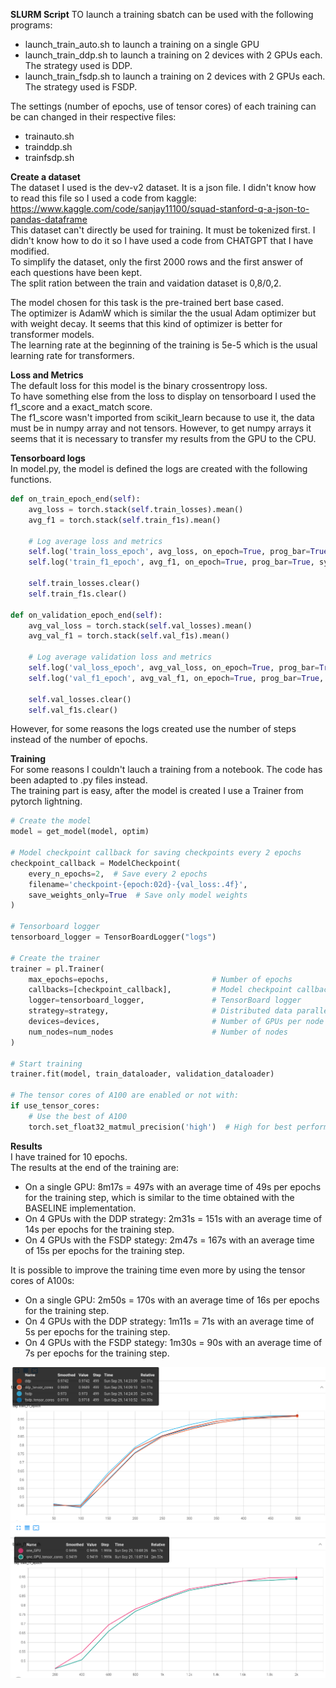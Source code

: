 **SLURM Script** 
TO launch a training sbatch can be used with the following programs:  
- launch_train_auto.sh to launch a training on a single GPU
- launch_train_ddp.sh to launch a training on 2 devices with 2 GPUs each. The strategy used is DDP.
- launch_train_fsdp.sh to launch a training on 2 devices with 2 GPUs each. The strategy used is FSDP.

The settings (number of epochs, use of tensor cores) of each training can be can changed in their respective files:
- trainauto.sh  
- trainddp.sh  
- trainfsdp.sh  

**Create a dataset**  
The dataset I used is the dev-v2 dataset. It is a json file. I didn't know how to read this file so I used a code from kaggle:  
https://www.kaggle.com/code/sanjay11100/squad-stanford-q-a-json-to-pandas-dataframe  
This dataset can't  directly be used for training. It must be tokenized first. 
I didn't know how to do it so I have used a code from CHATGPT that I have modified.  
To simplify the dataset, only the first 2000 rows and the first answer of each questions have been kept.  
The split ration between the train and vaidation dataset is 0,8/0,2.  
  
The model chosen for this task is the pre-trained bert base cased.  
The optimizer is AdamW which is similar the the usual Adam optimizer but with weight decay. It seems that this kind of optimizer is better for transformer models.  
The learning rate at the beginning of the training is 5e-5 which is the usual learning rate for transformers.  

**Loss and Metrics**  
The default loss for this model is the binary crossentropy loss.  
To have something else from the loss to display on tensorboard I used the f1_score and a exact_match score.  
The f1_score wasn't imported from scikit_learn because to use it, the data must be in numpy array and not tensors. However, to get numpy arrays it seems that it is necessary to transfer my results from the GPU to the CPU.  

**Tensorboard logs**  
In model.py, the model is defined the logs are created with the following functions.  

```python
def on_train_epoch_end(self):  
    avg_loss = torch.stack(self.train_losses).mean()  
    avg_f1 = torch.stack(self.train_f1s).mean()  
  
    # Log average loss and metrics  
    self.log('train_loss_epoch', avg_loss, on_epoch=True, prog_bar=True, sync_dist=True)  
    self.log('train_f1_epoch', avg_f1, on_epoch=True, prog_bar=True, sync_dist=True)  
  
    self.train_losses.clear()  
    self.train_f1s.clear()  
  
def on_validation_epoch_end(self):  
    avg_val_loss = torch.stack(self.val_losses).mean()  
    avg_val_f1 = torch.stack(self.val_f1s).mean()  

    # Log average validation loss and metrics
    self.log('val_loss_epoch', avg_val_loss, on_epoch=True, prog_bar=True, sync_dist=True)  
    self.log('val_f1_epoch', avg_val_f1, on_epoch=True, prog_bar=True, sync_dist=True)  
  
    self.val_losses.clear()  
    self.val_f1s.clear()  
```  
However, for some reasons the logs created use the number of steps instead of the number of epochs.

**Training**  
For some reasons I couldn't lauch a training from a notebook. The code has been adapted to .py files instead.  
The training part is easy, after the model is created I use a Trainer from pytorch lightning.  

```python
# Create the model  
model = get_model(model, optim)  

# Model checkpoint callback for saving checkpoints every 2 epochs  
checkpoint_callback = ModelCheckpoint(  
    every_n_epochs=2,  # Save every 2 epochs  
    filename='checkpoint-{epoch:02d}-{val_loss:.4f}',  
    save_weights_only=True  # Save only model weights  
)  

# Tensorboard logger  
tensorboard_logger = TensorBoardLogger("logs")  

# Create the trainer  
trainer = pl.Trainer(
    max_epochs=epochs,                       # Number of epochs  
    callbacks=[checkpoint_callback],         # Model checkpoint callback  
    logger=tensorboard_logger,               # TensorBoard logger  
    strategy=strategy,                       # Distributed data parallel strategy (ddp)  
    devices=devices,                         # Number of GPUs per node  
    num_nodes=num_nodes                      # Number of nodes  
)  

# Start training  
trainer.fit(model, train_dataloader, validation_dataloader)  

# The tensor cores of A100 are enabled or not with:
if use_tensor_cores:
    # Use the best of A100
    torch.set_float32_matmul_precision('high')  # High for best performance (could test with medium)
```

**Results**  
I have trained for 10 epochs.  
The results at the end of the training are:  
- On a single GPU: 8m17s = 497s with an average time of 49s per epochs for the training step, which is similar to the time obtained with the BASELINE implementation.  
- On 4 GPUs with the DDP strategy: 2m31s = 151s with an average time of 14s per epochs for the training step.  
- On 4 GPUs with the FSDP stategy: 2m47s = 167s with an average time of 15s per epochs for the training step.

It is possible to improve the training time even more by using the tensor cores of A100s:  
- On a single GPU: 2m50s = 170s with an average time of 16s per epochs for the training step.  
- On 4 GPUs with the DDP strategy: 1m11s = 71s  with an average time of 5s per epochs for the training step.    
- On 4 GPUs with the FSDP stategy: 1m30s = 90s  with an average time of 7s per epochs for the training step.  
    
![png](img/all_ddp_fsdp.png)   
![png](img/all_one_GPU.png)